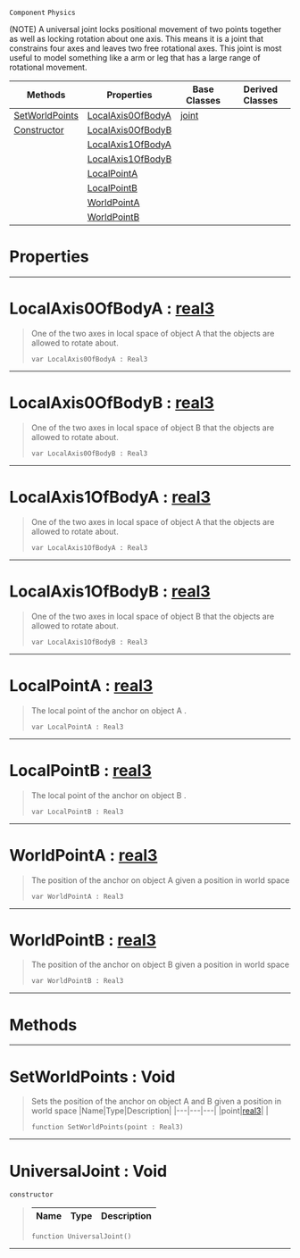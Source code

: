  `Component` `Physics`



(NOTE) A universal joint locks positional movement of two points together as well as locking rotation about one axis. This means it is a joint that constrains four axes and leaves two free rotational axes. This joint is most useful to model something like a arm or leg that has a large range of rotational movement.

|Methods|Properties|Base Classes|Derived Classes|
|---|---|---|---|
|[ SetWorldPoints](https://plasmaengine.github.io/PlasmaDocs/Plasma1/C++/code_reference/class_reference/universaljoint.md#setworldpoints-void)|[ LocalAxis0OfBodyA](https://plasmaengine.github.io/PlasmaDocs/Plasma1/C++/code_reference/class_reference/universaljoint.md#localaxis0ofbodya-plasma-e)|[joint](https://plasmaengine.github.io/PlasmaDocs/Plasma1/C++/code_reference/class_reference/joint.md)| |
|[ Constructor](https://plasmaengine.github.io/PlasmaDocs/Plasma1/C++/code_reference/class_reference/universaljoint.md#universaljoint-void)|[ LocalAxis0OfBodyB](https://plasmaengine.github.io/PlasmaDocs/Plasma1/C++/code_reference/class_reference/universaljoint.md#localaxis0ofbodyb-plasma-e)| | |
| |[ LocalAxis1OfBodyA](https://plasmaengine.github.io/PlasmaDocs/Plasma1/C++/code_reference/class_reference/universaljoint.md#localaxis1ofbodya-plasma-e)| | |
| |[ LocalAxis1OfBodyB](https://plasmaengine.github.io/PlasmaDocs/Plasma1/C++/code_reference/class_reference/universaljoint.md#localaxis1ofbodyb-plasma-e)| | |
| |[ LocalPointA](https://plasmaengine.github.io/PlasmaDocs/Plasma1/C++/code_reference/class_reference/universaljoint.md#localpointa-plasma-engine)| | |
| |[ LocalPointB](https://plasmaengine.github.io/PlasmaDocs/Plasma1/C++/code_reference/class_reference/universaljoint.md#localpointb-plasma-engine)| | |
| |[ WorldPointA](https://plasmaengine.github.io/PlasmaDocs/Plasma1/C++/code_reference/class_reference/universaljoint.md#worldpointa-plasma-engine)| | |
| |[ WorldPointB](https://plasmaengine.github.io/PlasmaDocs/Plasma1/C++/code_reference/class_reference/universaljoint.md#worldpointb-plasma-engine)| | |


 #  Properties


---  
 #  LocalAxis0OfBodyA : [real3](https://plasmaengine.github.io/PlasmaDocs/Plasma1/C++/code_reference/lightning_base_types/real3.md)

> One of the two axes in local space of object A that the objects are allowed to rotate about.
> ``` lang=cpp, name=Lightning
> var LocalAxis0OfBodyA : Real3


---  
 #  LocalAxis0OfBodyB : [real3](https://plasmaengine.github.io/PlasmaDocs/Plasma1/C++/code_reference/lightning_base_types/real3.md)

> One of the two axes in local space of object B that the objects are allowed to rotate about.
> ``` lang=cpp, name=Lightning
> var LocalAxis0OfBodyB : Real3


---  
 #  LocalAxis1OfBodyA : [real3](https://plasmaengine.github.io/PlasmaDocs/Plasma1/C++/code_reference/lightning_base_types/real3.md)

> One of the two axes in local space of object A that the objects are allowed to rotate about.
> ``` lang=cpp, name=Lightning
> var LocalAxis1OfBodyA : Real3


---  
 #  LocalAxis1OfBodyB : [real3](https://plasmaengine.github.io/PlasmaDocs/Plasma1/C++/code_reference/lightning_base_types/real3.md)

> One of the two axes in local space of object B that the objects are allowed to rotate about.
> ``` lang=cpp, name=Lightning
> var LocalAxis1OfBodyB : Real3


---  
 #  LocalPointA : [real3](https://plasmaengine.github.io/PlasmaDocs/Plasma1/C++/code_reference/lightning_base_types/real3.md)

> The local point of the anchor on object A . 
> ``` lang=cpp, name=Lightning
> var LocalPointA : Real3


---  
 #  LocalPointB : [real3](https://plasmaengine.github.io/PlasmaDocs/Plasma1/C++/code_reference/lightning_base_types/real3.md)

> The local point of the anchor on object B . 
> ``` lang=cpp, name=Lightning
> var LocalPointB : Real3


---  
 #  WorldPointA : [real3](https://plasmaengine.github.io/PlasmaDocs/Plasma1/C++/code_reference/lightning_base_types/real3.md)

> The position of the anchor on object A given a position in world space 
> ``` lang=cpp, name=Lightning
> var WorldPointA : Real3


---  
 #  WorldPointB : [real3](https://plasmaengine.github.io/PlasmaDocs/Plasma1/C++/code_reference/lightning_base_types/real3.md)

> The position of the anchor on object B given a position in world space 
> ``` lang=cpp, name=Lightning
> var WorldPointB : Real3


---  
 #  Methods


---  
 #  SetWorldPoints : Void

> Sets the position of the anchor on object A and B given a position in world space 
> |Name|Type|Description|
> |---|---|---|
> |point|[real3](https://plasmaengine.github.io/PlasmaDocs/Plasma1/C++/code_reference/lightning_base_types/real3.md)| |
> ``` lang=cpp, name=Lightning
> function SetWorldPoints(point : Real3)
> ``` 


---  
 #  UniversalJoint : Void

 `constructor`

> 
> |Name|Type|Description|
> |---|---|---|
> ``` lang=cpp, name=Lightning
> function UniversalJoint()
> ``` 


---  
 

 